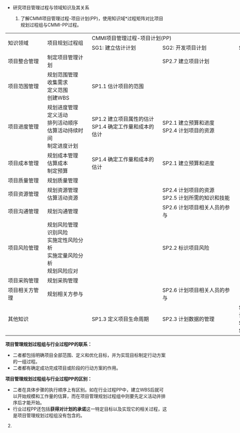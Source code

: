 - 研究项目管理过程与领域知识及其关系

  1. 了解CMMI项目管理过程-项目计划(PP)，使用知识域*过程矩阵对比项目规划过程组与CMMI-PP过程。  
<table border=0 cellpadding=0 cellspacing=0 width=1085 style='border-collapse:
 collapse;table-layout:fixed;width:814pt'>
 <col width=116 style='mso-width-source:userset;mso-width-alt:4124;width:87pt'>
 <col width=132 style='mso-width-source:userset;mso-width-alt:4693;width:99pt'>
 <col width=219 style='mso-width-source:userset;mso-width-alt:7793;width:164pt'>
 <col width=238 style='mso-width-source:userset;mso-width-alt:8476;width:179pt'>
 <col width=188 style='mso-width-source:userset;mso-width-alt:6684;width:141pt'>
 <col width=64 span=3 style='width:48pt'>
 <tr height=18 style='height:13.8pt'>
  <td rowspan=2 height=36 class=xl65 width=116 style='height:27.6pt;width:87pt'>知识领域</td>
  <td rowspan=2 class=xl65 width=132 style='width:99pt'>项目规划过程组</td>
  <td colspan=3 class=xl65 width=645 style='width:484pt'>CMMI项目管理过程-项目计划(PP)</td>
 </tr>
 <tr height=18 style='height:13.8pt'>
  <td height=18 class=xl65 style='height:13.8pt'>SG1: 建立估计计划</td>
  <td class=xl65>SG2: 开发项目计划</td>
  <td class=xl65>SG3: 获得对计划的承诺</td>
 </tr>
 <tr height=18 style='height:13.8pt'>
  <td height=18 class=xl65 style='height:13.8pt'>项目整合管理</td>
  <td class=xl66>制定项目管理计划</td>
  <td class=xl66></td>
  <td class=xl66>SP2.7 建立项目计划</td>
  <td class=xl66></td>
 </tr>
 <tr height=74 style='height:55.2pt'>
  <td height=74 class=xl65 style='height:55.2pt'>项目范围管理</td>
  <td class=xl67 width=132 style='width:99pt'>规划范围管理<br>
    收集需求<br>
    定义范围<br>
    创建WBS</td>
  <td class=xl66>SP1.1 估计项目的范围</td>
  <td class=xl66></td>
  <td class=xl66></td>
 </tr>
 <tr height=92 style='height:69.0pt'>
  <td height=92 class=xl65 style='height:69.0pt'>项目进度管理</td>
  <td class=xl67 width=132 style='width:99pt'>规划进度管理<br>
    定义活动<br>
    排列活动顺序<br>
    估算活动持续时间<br>
    制定进度计划</td>
  <td class=xl67 width=219 style='width:164pt'>SP1.2 建立项目属性的估计<br>
    SP1.4 确定工作量和成本的估计</td>
  <td class=xl67 width=238 style='width:179pt'>SP2.1 建立预算和进度<br>
    SP2.4 计划项目的资源</td>
  <td class=xl66></td>
 </tr>
 <tr height=55 style='height:41.4pt'>
  <td height=55 class=xl65 style='height:41.4pt'>项目成本管理</td>
  <td class=xl67 width=132 style='width:99pt'>规划成本管理<br>
    估算成本<br>
    制定预算</td>
  <td class=xl66><span style='font-variant-ligatures: normal;font-variant-caps: normal;
  orphans: 2;widows: 2;-webkit-text-stroke-width: 0px;text-decoration-style: initial;
  text-decoration-color: initial'>SP1.4 确定工作量和成本的估计</span></td>
  <td class=xl66>SP2.1 建立预算和进度</td>
  <td class=xl66></td>
 </tr>
 <tr height=18 style='height:13.8pt'>
  <td height=18 class=xl65 style='height:13.8pt'>项目质量管理</td>
  <td class=xl67 width=132 style='width:99pt'>规划质量管理</td>
  <td class=xl66></td>
  <td class=xl66></td>
  <td class=xl66></td>
 </tr>
 <tr height=37 style='height:27.6pt'>
  <td height=37 class=xl65 style='height:27.6pt'>项目资源管理</td>
  <td class=xl67 width=132 style='width:99pt'>规划资源管理<br>
    估算活动资源</td>
  <td class=xl66></td>
  <td class=xl67 width=238 style='width:179pt'>SP2.4 计划项目的资源<br>
    SP2.5 计划所需的知识和技能</td>
  <td class=xl66></td>
 </tr>
 <tr height=18 style='height:13.8pt'>
  <td height=18 class=xl65 style='height:13.8pt'>项目沟通管理</td>
  <td class=xl67 width=132 style='width:99pt'>规划沟通管理</td>
  <td class=xl66></td>
  <td class=xl66><span lang=en-us xml:lang=en-us style='box-sizing: border-box;
  outline: 0px;overflow-wrap: break-word;font-variant-ligatures: normal;
  font-variant-caps: normal;orphans: 2;text-align:start;widows: 2;-webkit-text-stroke-width: 0px;
  text-decoration-style: initial;text-decoration-color: initial'><span
  style='box-sizing: border-box;outline: 0px;overflow-wrap: break-word'>SP2.6&nbsp;计划项目相关人员的参与</span></span></td>
  <td class=xl66></td>
 </tr>
 <tr height=92 style='height:69.0pt'>
  <td height=92 class=xl65 style='height:69.0pt'>项目风险管理</td>
  <td class=xl67 width=132 style='width:99pt'>规划风险管理<br>
    识别风险<br>
    实施定性风险分析<br>
    实施定量风险分析<br>
    规划风险应对</td>
  <td class=xl66></td>
  <td class=xl66>SP2.2 标识项目风险</td>
  <td class=xl66></td>
 </tr>
 <tr height=18 style='height:13.8pt'>
  <td height=18 class=xl65 style='height:13.8pt'>项目采购管理</td>
  <td class=xl67 width=132 style='width:99pt'>规划采购管理</td>
  <td class=xl66></td>
  <td class=xl66></td>
  <td class=xl66></td>
 </tr>
 <tr height=18 style='height:13.8pt'>
  <td height=18 class=xl65 style='height:13.8pt'>项目相关方管理</td>
  <td class=xl67 width=132 style='width:99pt'>规划相关方参与</td>
  <td class=xl66></td>
  <td class=xl66><span lang=en-us xml:lang=en-us style='box-sizing: border-box;
  outline: 0px;overflow-wrap: break-word;font-variant-ligatures: normal;
  font-variant-caps: normal;orphans: 2;text-align:start;widows: 2;-webkit-text-stroke-width: 0px;
  text-decoration-style: initial;text-decoration-color: initial'><span
  style='box-sizing: border-box;outline: 0px;overflow-wrap: break-word'>SP2.6&nbsp;计划项目相关人员的参与</span></span></td>
  <td class=xl66></td>
 </tr>
 <tr height=55 style='height:41.4pt'>
  <td height=55 class=xl65 style='height:41.4pt'>其他知识</td>
  <td class=xl66></td>
  <td class=xl66><span lang=en-us xml:lang=en-us style='box-sizing: border-box;
  outline: 0px;overflow-wrap: break-word;font-variant-ligatures: normal;
  font-variant-caps: normal;orphans: 2;text-align:start;widows: 2;-webkit-text-stroke-width: 0px;
  text-decoration-style: initial;text-decoration-color: initial'><span
  style='box-sizing: border-box;outline: 0px;overflow-wrap: break-word'>SP1.3&nbsp;定义项目生命周期</span></span></td>
  <td class=xl66><span style='font-variant-ligatures: normal;font-variant-caps: normal;
  orphans: 2;widows: 2;-webkit-text-stroke-width: 0px;text-decoration-style: initial;
  text-decoration-color: initial'>SP2.3 计划数据的管理</span></td>
  <td class=xl67 width=188 style='width:141pt'>SP3.1 评审项目的附属计划<br>
    SP3.2 协调工作和资源<br>
    SP3.3 获得计划的承诺</td>
 </tr>
</table>

**项目管理规划过程组与行业过程PP的联系：**  
  - 二者都包括明确项目全部范围、定义和优化目标，并为实现目标制定行动方案的一组过程。
  - 二者都有确定成功完成项目或阶段的行动方案的作用。
  
**项目管理规划过程组与行业过程PP的区别：**  
  - 二者在具体步骤的执行顺序上有区别。如在行业过程PP中，建立WBS后就可以开始规模和工作量的估算，而在项目管理规划过程组中则要先定义活动并排序后才能开始。
  - 行业过程PP还包括**获得对计划的承诺**这一特定目标以及实现它的相关过程，这是项目管理规划过程组没有包含的。
  
  2. 
